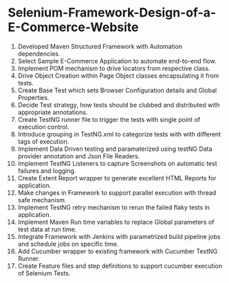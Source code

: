 # Selenium-Framework-Design-of-a-E-Commerce-Website
1. Developed Maven Structured Framework with Automation dependencies.
2. Select Sample E-Commerce Application to automate end-to-end flow.
3. Implement POM mechanism to drive locators from respective class.
4. Drive Object Creation within Page Object classes encapsulating it from tests.
5. Create Base Test which sets Browser Configuration details and Global Properties.
6. Decide Test strategy, how tests should be clubbed and distributed with appropriate annotations.
7. Create TestNG runner file to trigger the tests with single point of execution control.
8. Introduce grouping in TestNG.xml to categorize tests with with different tags of execution.
9. Implement Data Driven testing and paramaterized using testNG Data provider annotation and Json File Readers.
10. Implement TestNG Listeners to capture Screenshots on automatic test failures and logging.
11. Create Extent Report wrapper to generate excellent HTML Reports for application.
12. Make changes in Framework to support parallel execution with thread safe mechanism.
13. Implement TestNG retry mechanism to rerun the failed flaky tests in application.
14. Implement Maven Run time variables to replace Global parameters of test data at run time.
15. Integrate Framework with Jenkins with parametrized build pipeline jobs and schedule jobs on specific time.
16. Add Cucumber wrapper to existing framework with Cucumber TestNG Runner.
17. Create Feature files and step definitions to support cucumber execution of Selenium Tests.
